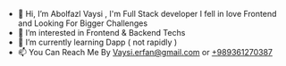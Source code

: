 - 👋 Hi, I’m Abolfazl Vaysi , I'm Full Stack developer I fell in love Frontend and Looking For Bigger Challenges
- 👀 I’m interested in Frontend & Backend Techs
- 🌱 I’m currently learning Dapp ( not rapidly )
- 📫 You Can Reach Me By <a href="mailto:vaysi.erfan@gmail.com">Vaysi.erfan@gmail.com</a> or <a href="tel:+989361270387">+989361270387</a>

<!---
Vaysi/Vaysi is a ✨ special ✨ repository because its `README.md` (this file) appears on your GitHub profile.
You can click the Preview link to take a look at your changes.
--->
